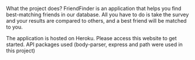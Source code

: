 What the project does?
FriendFinder is an application that helps you find best-matching friends in our database. All you have to do is take the survey and your results are compared to others, and a best friend will be matched to you.


The application is hosted on Heroku. Please access this website to get started.
API packages used (body-parser, express and path were used in this project)
